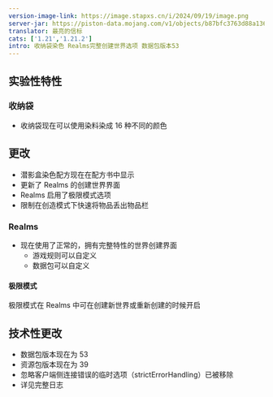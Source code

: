 ```yaml
---
version-image-link: https://image.stapxs.cn/i/2024/09/19/image.png
server-jar: https://piston-data.mojang.com/v1/objects/b87bfc3763d88a1364b8ac30fe6f2ac3550948f8/server.jar
translator: 最亮的信标
cats: ['1.21','1.21.2']
intro: 收纳袋染色 Realms完整创建世界选项 数据包版本53
---
```

## 实验性特性
### 收纳袋
* 收纳袋现在可以使用染料染成 16 种不同的颜色

## 更改
* 潜影盒染色配方现在在配方书中显示
* 更新了 Realms 的创建世界界面
* Realms 启用了极限模式选项
* 限制在创造模式下快速将物品丢出物品栏

### Realms
* 现在使用了正常的，拥有完整特性的世界创建界面
    * 游戏规则可以自定义
    * 数据包可以自定义

#### 极限模式
极限模式在 Realms 中可在创建新世界或重新创建的时候开启

## 技术性更改
* 数据包版本现在为 53
* 资源包版本现在为 39
* 忽略客户端侧连接错误的临时选项（strictErrorHandling）已被移除
* 详见完整日志
